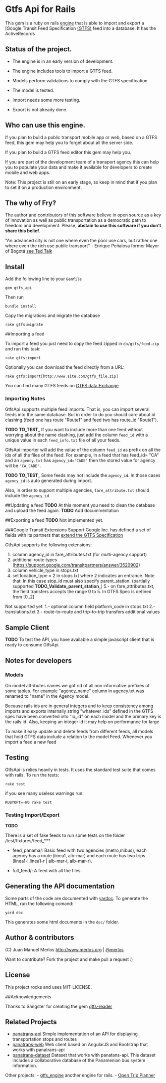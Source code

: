 # Gtfs Api for Rails

This gem is a ruby on rails [engine](http://guides.rubyonrails.org/engines.html) that is able to import and export a [Google Transit Feed Specification
[(GTFS)](https://developers.google.com/transit/gtfs/reference) feed into a database. It has the ActiveRecords

## Status of the project.

* The engine is in an early version of development.
* The engine includes tools to import a GTFS feed.
* Models perform validations to comply with the GTFS specification.
* The model is tested.

* Import needs some more testing.
* Export is not already done.

## Who can use this engine.

If you plan to build a public transport mobile app or web, based on a GTFS feed, this gem may help you to forget about all the server side.

If you plan to build a GTFS feed editor this gem may help you.

If you are part of the development team of a transport agency this can
help you to populate your data and make it available for developers
to create mobile and web apps.

Note: This project is still on an early stage, so keep in mind that
if you plan to set it on a production environment.


## The why of Fry?
The author and contributors of this software believe in open source
as a key of innovation as well as public transportation as a
democratic path to freedom and development. Please, __abstain to use
this software if you don't share this belief__.

"An advanced city is not one where even the poor use cars, but
rather one where even the rich use public transport" - Enrique Peñalosa
former Mayor of Bogotá
[see Ted Talk](https://www.ted.com/talks/enrique_penalosa_why_buses_represent_democracy_in_action)


## Install

Add the following line to your `Gemfile`

```
gem gtfs_api
```

Then run

```
bundle install
```

Copy the migrations and migrate the database

```
rake gtfs:migrate
```

<!--
Edit your `routes.rb`, and add this line

```
mount GtfsApi::Engine => "/gtfs/"
```

This will add the API routes under the /gtfs/ namespace
-->

##Importing a feed

To import a feed you just need to copy the feed zipped
in `db/gtfs/feed.zip` and run this task:

```
rake gtfs:import

```
Optionally you can download the feed directly from a URL:

```
rake gtfs:import[http://www.site.com/gtfs_file.zip]
```
You can find many GTFS feeds on [GTFS data Exchange](http://www.gtfs-data-exchange.com/)


### Importing Notes
GtfsApi supports multiple feed imports. That is, you can import
several feeds into the same database. But in order to do you should
care about id clashing (feed one has route "Route1" and feed two has
route_id "Route1").

__TODO__ __TO_TEST___
If you want to include more than one feed without worrying about the
name clashing, just add the column `feed_id` with a unique value in each
`feed_info.txt` file of all your feeds.

GtfsApi importer will add the value of the column `feed_id` as prefix on all the ids of all the files of the feed. For example, in a feed that has feed_id= "CA" and an `agency.txt` has
`agency_id="CADE"` then the stored value for agency will be `"CA_CADE"`.

__TODO__ __TO_TEST___
Some feeds may not include the `agency_id`. In those cases `agency_id`
is auto generated during import.

Also, in order to support multiple agencies, `fare_attribute.txt` should
include the `agency_id`

##Updating a feed
__TODO__ At this moment you need to clean the database and upload the feed again.
__TODO__ Add docummentation

##Exporting a feed
__TODO__ Not implemented yet.


###Google Transit Extensions Support
Google Inc. has defined a set of fields with its partners that
[extend the GTFS Specification](https://support.google.com/transitpartners/answer/2450962?hl=en)

GtfsApi supports the following extensions:

  1. column agency_id in fare_attributes.txt (for multi-agency support)
  2. additional route types (https://support.google.com/transitpartners/answer/3520902)
  3. column vehicle_type in stops.txt
  4. set location_type = 2 in stops.txt where 2 indicates an entrance. Note that: In this case stop_id must also specify parent_station. (partially supported __TODO_Validate_parent_station___)
  5.- on fare_attributes.txt, the field transfers accepts the range 0 to 5. In GTFS Spec is defined from [0..2]

Not supported yet:
  1.- optional column field platform_code in stops.txt
  2.- translations.txt
  3.- route-to-route and trip-to-trip transfers additional values

## Sample Client
__TODO__
To test the API, you have available a simple javascript client that is ready to consume GtfsApi.

## Notes for developers

### Models

On model attributes names we got rid of all non informative prefixes of some tables. For example "agency_name" column in agency.txt was renamed to "name" in the Agency model.

Because rails ids are in general integers and to keep consistency among imports and exports internally string "whatever_ids" defined in the GTFS spec have been converted into "io_id" on each model and the primary key is the rails id. Also, keeping an integer id it may help on performance for large

To make it easy update and delete feeds from different feeds, all models that hold GTFS data include a relation to the model Feed. Whenever you import a feed a new feed

## Testing
GtfsApi is relies heavily in tests. It uses the standard test suite that comes with rails. To run the tests:

```
rake test
```

if you see many useless warnings run:

```
RUBYOPT=-W0 rake test
```

### Testing Import/Export
__TODO__

There is a set of fake feeds to run some tests on the folder /test/fixtures/feed_***

 * feed_panama/: Basic feed with two agencies (metro,mibus), each agency has a route (linea1, alb-mar) and each route has two trips (linea1-i,linea1-r | alb-mar-i, alb-mar-r).

 * full_feed/: A feed with all the files.


## Generating the API documentation

Some parts of the code are documented with [yardoc](http://yardoc.org/). To generate the HTML, run the following comand:

```
yard doc
```

This generates some html documents in the `doc/` folder.

## Author & contributors

(C) Juan Manuel Merlos http://www.merlos.org | [@merlos](http://twitter.com/merlos)

Want to contribute? Fork the project and make pull a request :)

## License
This project rocks and uses MIT-LICENSE.

##Acknowledgements

Thanks to Sangster for creating the gem [gtfs-reader](https://github.com/sangster/gtfs-reader/)

## Related Projects

  - [panatrans-api](https://github.com/merlos/panatrans-api) Simple implementation of an API for displaying transportation stops and routes
  - [panatrans-web](https://github.com/merlos/panatrans-web) Web client based on AngularJS and Bootstrap that works with panatrans-api
  - [panatrans-dataset](https://github.com/merlos/panatrans-dataset) Dataset that works with panatans-api. This dataset includes a collaborative database of the Panamenian bus system information.

Other projects:
     - [gtfs_engine](https://github.com/sangster/gtfs_engine) another engine for rails.
     - [Open Trip Planner](http://www.opentripplanner.org/)
